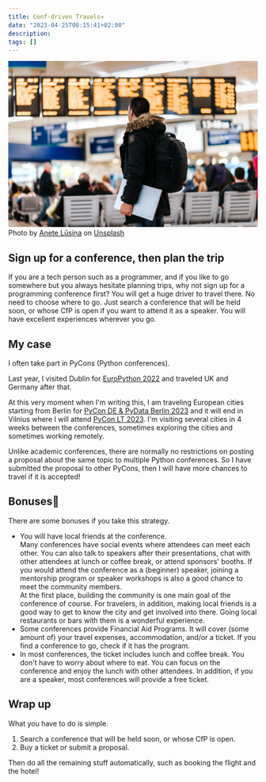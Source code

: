 ```yaml
---
title: Conf-driven Travels✈️
date: "2023-04-25T00:15:41+02:00"
description:
tags: []
---
```


![An image of a traveler with a laptop](./images/anete-lusina-rFKBUwLg_WQ-unsplash.jpg)
Photo by <a href="https://unsplash.com/@anete_lusina?utm_source=unsplash&utm_medium=referral&utm_content=creditCopyText">Anete Lūsiņa</a> on <a href="https://unsplash.com/@whitphx/likes?utm_source=unsplash&utm_medium=referral&utm_content=creditCopyText">Unsplash</a>


## Sign up for a conference, then plan the trip
If you are a tech person such as a programmer, and if you like to go somewhere but you always hesitate planning trips, why not sign up for a programming conference first? You will get a huge driver to travel there.
No need to choose where to go. Just search a conference that will be held soon, or whose CfP is open if you want to attend it as a speaker. You will have excellent experiences wherever you go.

## My case

I often take part in PyCons (Python conferences).

Last year, I visited Dublin for [EuroPython 2022](https://ep2022.europython.eu/) and traveled UK and Germany after that.

At this very moment when I'm writing this, I am traveling European cities starting from Berlin for [PyCon DE & PyData Berlin 2023](https://2023.pycon.de/) and it will end in Vilnius where I will attend [PyCon LT 2023](https://pycon.lt/2023). I'm visiting several cities in 4 weeks between the conferences, sometimes exploring the cities and sometimes working remotely.

Unlike academic conferences, there are normally no restrictions on posting a proposal about the same topic to multiple Python conferences.
So I have submitted the proposal to other PyCons, then I will have more chances to travel if it is accepted!


## Bonuses🎉
There are some bonuses if you take this strategy.
* You will have local friends at the conference.\
  Many conferences have social events where attendees can meet each other. You can also talk to speakers after their presentations, chat with other attendees at lunch or coffee break, or attend sponsors' booths. If you would attend the conference as a (beginner) speaker, joining a mentorship program or speaker workshops is also a good chance to meet the community members.\
  At the first place, building the community is one main goal of the conference of course.
  For travelers, in addition, making local friends is a good way to get to know the city and get involved into there. Going local restaurants or bars with them is a wonderful experience.
* Some conferences provide Financial Aid Programs.
  It will cover (some amount of) your travel expenses, accommodation, and/or a ticket. If you find a conference to go, check if it has the program.
* In most conferences, the ticket includes lunch and coffee break.
  You don't have to worry about where to eat. You can focus on the conference and enjoy the lunch with other attendees.
  In addition, if you are a speaker, most conferences will provide a free ticket.


## Wrap up
What you have to do is simple.
1. Search a conference that will be held soon, or whose CfP is open.
2. Buy a ticket or submit a proposal.

Then do all the remaining stuff automatically, such as booking the flight and the hotel!
